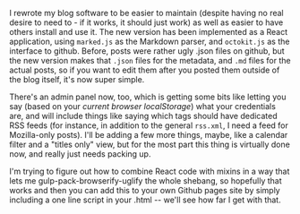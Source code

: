 I rewrote my blog software to be easier to maintain (despite having no real desire to need to - if it works, it should just work) as well as easier to have others install and use it. The new version has been implemented as a React application, using `marked.js` as the Markdown parser, and `octokit.js` as the interface to github. Before, posts were rather ugly .json files on github, but the new version makes that `.json` files for the metadata, and `.md` files for the actual posts, so if you want to edit them after you posted them outside of the blog itself, it's now super simple.

There's an admin panel now, too, which is getting some bits like letting you say (based on your *current browser localStorage*) what your credentials are, and will include things like saying which tags should have dedicated RSS feeds (for instance, in addition to the general `rss.xml`, I need a feed for Mozilla-only posts). I'll be adding a few more things, maybe, like a calendar filter and a "titles only" view, but for the most part this thing is virtually done now, and really just needs packing up.

I'm trying to figure out how to combine React code with mixins in a way that lets me gulp-pack-browserify-uglify the whole shebang, so hopefully that works and then you can add this to your own Github pages site by simply including a one line script in your .html -- we'll see how far I get with that.